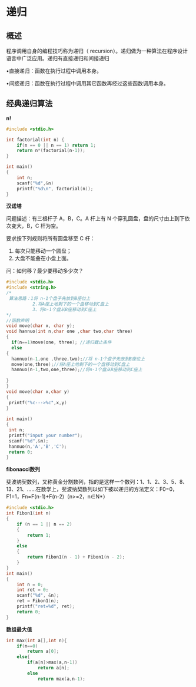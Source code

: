 # 递归

## 概述

程序调用自身的编程技巧称为递归（ recursion）。递归做为一种算法在程序设计语言中广泛应用。递归有直接递归和间接递归

•直接递归：函数在执行过程中调用本身。

•间接递归：函数在执行过程中调用其它函数再经过这些函数调用本身。

## 经典递归算法

**n!**

```C
#include <stdio.h>

int factorial(int n) { 
    if(n == 0 || n == 1) return 1; 
    return n*(factorial(n-1)); 
}

int main() 
{
    int n;
    scanf("%d",&n)
    printf("%d\n", factorial(n));  
}
```

**汉诺塔**

问题描述：有三根杆子 A，B，C。A 杆上有 N 个穿孔圆盘，盘的尺寸由上到下依次变大，B，C 杆为空。

要求按下列规则将所有圆盘移至 C 杆：

1. 每次只能移动一个圆盘；
2. 大盘不能叠在小盘上面。

问：如何移？最少要移动多少次？

```C
#include <stdio.h>
#include <string.h>
/*
 算法思路：1将 n-1个盘子先放到B座位上
          2.将A座上地剩下的一个盘移动到C盘上
          3、将n-1个盘从B座移动到C座上
*/
//函数声明
void move(char x, char y);
void hannuo(int n,char one ,char two,char three)
{
  if(n==1)move(one, three); //递归截止条件
  else
{
  hannuo(n-1,one ,three,two);//将 n-1个盘子先放到B座位上
  move(one,three);//将A座上地剩下的一个盘移动到C盘上
  hannuo(n-1,two,one,three);//将n-1个盘从B座移动到C座上
 
}
}
void move(char x,char y)
{
 printf("%c--->%c",x,y)
}
 
int main()
{
 int n;
 printf("input your number");
 scanf("%d",&n);
 hannuo(n,'A','B','C');
 return 0;
}
```

**fibonacci数列**

斐波纳契数列，又称黄金分割数列，指的是这样一个数列：1、1、2、3、5、8、13、21、……在数学上，斐波纳契数列以如下被以递归的方法定义：F0=0，F1=1，Fn=F(n-1)+F(n-2)（n>=2，n∈N*）

```C
#include <stdio.h>
int Fibon1(int n)
{
	if (n == 1 || n == 2)
	{
		return 1;
	}
	else
	{
		return Fibon1(n - 1) + Fibon1(n - 2);
	}
}
int main()
{
	int n = 0;
	int ret = 0;
	scanf("%d", &n);
	ret = Fibon1(n);
	printf("ret=%d", ret);
	return 0;
}
```

**数组最大值**

```C
int max(int a[],int n){
    if(n==0)
        return a[0];
    else{
        if(a[n]>max(a,n-1))
            return a[n];
        else
            return max(a,n-1);
```







